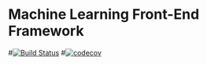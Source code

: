 # Machine Learning Front-End Framework
#[![Build Status](https://travis-ci.com/SD-Group-11/ml-frontend.svg?branch=main)](https://app.travis-ci.com/github/SD-Group-11/ml-frontend)
#[![codecov](https://codecov.io/gh/SD-Group-11/ml-frontend/branch/djoser-rehash/graph/badge.svg?token=VQH1ZCV2HT)](https://codecov.io/gh/SD-Group-11/ml-frontend)
